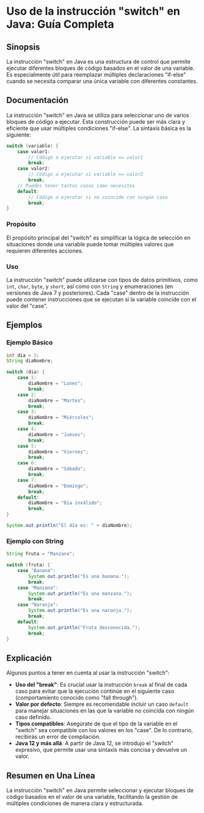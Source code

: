 <!--
Meta Description: # Uso de la instrucción "switch" en Java: Guía Completa ## Sinopsis La instrucción "switch" en Java es una estructura de control que permite ejecutar ...
Meta Keywords: break, case, switch, java, una
-->

# Uso de la instrucción "switch" en Java: Guía Completa

## Sinopsis
La instrucción "switch" en Java es una estructura de control que permite ejecutar diferentes bloques de código basados en el valor de una variable. Es especialmente útil para reemplazar múltiples declaraciones "if-else" cuando se necesita comparar una única variable con diferentes constantes.

## Documentación
La instrucción "switch" en Java se utiliza para seleccionar uno de varios bloques de código a ejecutar. Esta construcción puede ser más clara y eficiente que usar múltiples condiciones "if-else". La sintaxis básica es la siguiente:

```java
switch (variable) {
    case valor1:
        // Código a ejecutar si variable == valor1
        break;
    case valor2:
        // Código a ejecutar si variable == valor2
        break;
    // Puedes tener tantos casos como necesites
    default:
        // Código a ejecutar si no coincide con ningún caso
        break;
}
```

### Propósito
El propósito principal del "switch" es simplificar la lógica de selección en situaciones donde una variable puede tomar múltiples valores que requieren diferentes acciones.

### Uso
La instrucción "switch" puede utilizarse con tipos de datos primitivos, como `int`, `char`, `byte`, y `short`, así como con `String` y enumeraciones (en versiones de Java 7 y posteriores). Cada "case" dentro de la instrucción puede contener instrucciones que se ejecutan si la variable coincide con el valor del "case".

## Ejemplos
### Ejemplo Básico
```java
int dia = 3;
String diaNombre;

switch (dia) {
    case 1:
        diaNombre = "Lunes";
        break;
    case 2:
        diaNombre = "Martes";
        break;
    case 3:
        diaNombre = "Miércoles";
        break;
    case 4:
        diaNombre = "Jueves";
        break;
    case 5:
        diaNombre = "Viernes";
        break;
    case 6:
        diaNombre = "Sábado";
        break;
    case 7:
        diaNombre = "Domingo";
        break;
    default:
        diaNombre = "Día inválido";
        break;
}

System.out.println("El día es: " + diaNombre);
```

### Ejemplo con String
```java
String fruta = "Manzana";

switch (fruta) {
    case "Banana":
        System.out.println("Es una banana.");
        break;
    case "Manzana":
        System.out.println("Es una manzana.");
        break;
    case "Naranja":
        System.out.println("Es una naranja.");
        break;
    default:
        System.out.println("Fruta desconocida.");
        break;
}
```

## Explicación
Algunos puntos a tener en cuenta al usar la instrucción "switch":

- **Uso del "break"**: Es crucial usar la instrucción `break` al final de cada caso para evitar que la ejecución continúe en el siguiente caso (comportamiento conocido como "fall through").
- **Valor por defecto**: Siempre es recomendable incluir un caso `default` para manejar situaciones en las que la variable no coincida con ningún caso definido.
- **Tipos compatibles**: Asegúrate de que el tipo de la variable en el "switch" sea compatible con los valores en los "case". De lo contrario, recibirás un error de compilación.
- **Java 12 y más allá**: A partir de Java 12, se introdujo el "switch" expresivo, que permite usar una sintaxis más concisa y devuelve un valor.

## Resumen en Una Línea
La instrucción "switch" en Java permite seleccionar y ejecutar bloques de código basados en el valor de una variable, facilitando la gestión de múltiples condiciones de manera clara y estructurada.